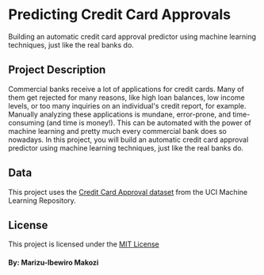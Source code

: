 #  Predicting Credit Card Approvals

Building an automatic credit card approval predictor using machine learning techniques, just like the real banks do.

## Project Description

Commercial banks receive a lot of applications for credit cards. Many of them get rejected for many reasons, like high loan balances, low income levels, or too many inquiries on an individual's credit report, for example. Manually analyzing these applications is mundane, error-prone, and time-consuming (and time is money!). This can be automated with the power of machine learning and pretty much every commercial bank does so nowadays. In this project, you will build an automatic credit card approval predictor using machine learning techniques, just like the real banks do.

## Data

This project uses the [Credit Card Approval dataset](http://archive.ics.uci.edu/ml/datasets/credit+approval) from the UCI Machine Learning Repository.


## License

This project is licensed under the [MIT License](https://github.com/makozi/Udacity-ML-Engineer-Capstone-Project/blob/master/LICENSE)

#### By: Marizu-Ibewiro Makozi